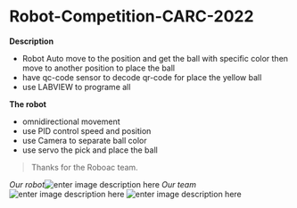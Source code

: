 # Robot-Competition-CARC-2022

**Description**
  - Robot Auto move to the position and get the ball with specific color then move to another position to place the ball 
  - have qc-code sensor to decode qr-code for place the yellow ball 
 - use LABVIEW to programe all

**The robot**

 - omnidirectional movement
 - use PID control speed and position
 - use Camera to separate ball color
 - use servo the pick and place the ball
 

> Thanks for the Roboac team.

 *Our robot*![enter image description here](https://kmutnb.ac.th/getattachment/news/university-news/%E0%B8%99%E0%B8%81%E0%B8%A8%E0%B8%81%E0%B8%A9%E0%B8%B2-%E0%B8%A1%E0%B8%88%E0%B8%9E-%E0%B8%84%E0%B8%A7%E0%B8%B2%E0%B8%A3%E0%B8%B2%E0%B8%87%E0%B8%A7%E0%B8%A5%E0%B8%8A%E0%B8%99%E0%B8%B0%E0%B9%80%E0%B8%A5%E0%B8%A8%E0%B8%AD%E0%B8%99%E0%B8%94%E0%B8%9A-2-%E0%B8%88%E0%B8%B2%E0%B8%81%E0%B8%81%E0%B8%B2%E0%B8%A3%E0%B9%81%E0%B8%82%E0%B8%87/276290198_7158709237504741_8130205444470791132_n.jpg.aspx)
 *Our team*
![enter image description here](https://kmutnb.ac.th/getattachment/news/university-news/%E0%B8%99%E0%B8%81%E0%B8%A8%E0%B8%81%E0%B8%A9%E0%B8%B2-%E0%B8%A1%E0%B8%88%E0%B8%9E-%E0%B8%84%E0%B8%A7%E0%B8%B2%E0%B8%A3%E0%B8%B2%E0%B8%87%E0%B8%A7%E0%B8%A5%E0%B8%8A%E0%B8%99%E0%B8%B0%E0%B9%80%E0%B8%A5%E0%B8%A8%E0%B8%AD%E0%B8%99%E0%B8%94%E0%B8%9A-2-%E0%B8%88%E0%B8%B2%E0%B8%81%E0%B8%81%E0%B8%B2%E0%B8%A3%E0%B9%81%E0%B8%82%E0%B8%87/274931710_7158707187504946_3560570359402244696_n.jpg.aspx)
 ![enter image description here](https://kmutnb.ac.th/getattachment/news/university-news/%E0%B8%99%E0%B8%81%E0%B8%A8%E0%B8%81%E0%B8%A9%E0%B8%B2-%E0%B8%A1%E0%B8%88%E0%B8%9E-%E0%B8%84%E0%B8%A7%E0%B8%B2%E0%B8%A3%E0%B8%B2%E0%B8%87%E0%B8%A7%E0%B8%A5%E0%B8%8A%E0%B8%99%E0%B8%B0%E0%B9%80%E0%B8%A5%E0%B8%A8%E0%B8%AD%E0%B8%99%E0%B8%94%E0%B8%9A-2-%E0%B8%88%E0%B8%B2%E0%B8%81%E0%B8%81%E0%B8%B2%E0%B8%A3%E0%B9%81%E0%B8%82%E0%B8%87/276238040_7158788470830151_2926283755275292124_n.jpg.aspx)
  
